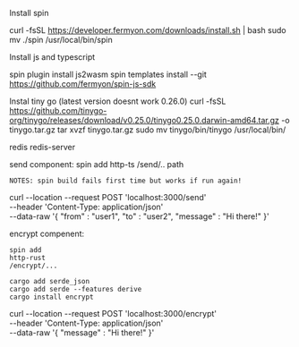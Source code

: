 
Install spin

curl -fsSL https://developer.fermyon.com/downloads/install.sh | bash
sudo mv ./spin /usr/local/bin/spin

Install js and typescript 

spin plugin install js2wasm
spin templates install --git https://github.com/fermyon/spin-js-sdk

Instal tiny go (latest version doesnt work 0.26.0)
    curl -fsSL https://github.com/tinygo-org/tinygo/releases/download/v0.25.0/tinygo0.25.0.darwin-amd64.tar.gz -o tinygo.tar.gz 
    tar xvzf tinygo.tar.gz 
    sudo mv tinygo/bin/tinygo /usr/local/bin/

redis
    redis-server

send component:
    spin add
    http-ts
    /send/.. path

    NOTES: spin build fails first time but works if run again!

curl --location --request POST 'localhost:3000/send' \
--header 'Content-Type: application/json' \
--data-raw '{
    "from" : "user1",
    "to" : "user2",
    "message" : "Hi there!" 
}'


encrypt compenent:

    spin add 
    http-rust
    /encrypt/...

    cargo add serde_json    
    cargo add serde --features derive
    cargo install encrypt

curl --location --request POST 'localhost:3000/encrypt' \
--header 'Content-Type: application/json' \
--data-raw '{
    "message" : "Hi there!" 
}'
